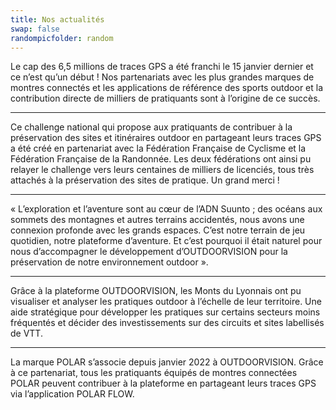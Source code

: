 ```yaml
---
title: Nos actualités
swap: false
randompicfolder: random
---
```


<imagetextblock title="6,5 millions de traces" picture="/medias/challenge-FFC-02.jpg">
Le cap des 6,5 millions de traces GPS a été franchi le 15 janvier dernier et ce n’est qu’un début ! Nos partenariats avec les plus grandes marques de montres connectés et les applications de référence des sports outdoor et la contribution directe de milliers de pratiquants sont à l’origine de ce succès.
</imagetextblock>

---

<imagetextblock title="Challenge OUTDOORVISION" picture="/medias/challenge-FFC-02.jpg" swap="true">
Ce challenge national qui propose aux pratiquants de contribuer à la préservation des sites et itinéraires outdoor en partageant leurs traces GPS a été créé en partenariat avec la Fédération Française de Cyclisme et la Fédération Française de la Randonnée. Les deux fédérations ont ainsi pu relayer le challenge vers leurs centaines de milliers de licenciés, tous très attachés à la préservation des sites de pratique. Un grand merci !
</imagetextblock>

---

<imagetextblock title="Interview de Noémie Le Govic, SUUNTO" picture="/medias/challenge-FFC-02.jpg">
« L’exploration et l’aventure sont au cœur de l’ADN Suunto ; des océans aux sommets des montagnes et autres terrains accidentés, nous avons une connexion profonde avec les grands espaces. C’est notre terrain de jeu quotidien, notre plateforme d’aventure. Et c’est pourquoi il était naturel pour nous d’accompagner le développement d’OUTDOORVISION pour la préservation de notre environnement outdoor ».
</imagetextblock>

---

<imagetextblock title="Monts du Lyonnais" picture="/medias/challenge-FFC-02.jpg" swap="true">
Grâce à la plateforme OUTDOORVISION, les Monts du Lyonnais ont pu visualiser et analyser les pratiques outdoor à l’échelle de leur territoire. Une aide stratégique pour développer les pratiques sur certains secteurs moins fréquentés et décider des investissements sur des circuits et sites labellisés de VTT. 
</imagetextblock>

---

<imagetextblock title="Polar, nouveau partenaire OUTDOORVISION" picture="/medias/challenge-FFC-02.jpg">
La marque POLAR s’associe depuis janvier 2022 à OUTDOORVISION. Grâce à ce partenariat, tous les pratiquants équipés de montres connectées POLAR peuvent contribuer à la plateforme en partageant leurs traces GPS via l’application POLAR FLOW. 
</imagetextblock>


<br />
